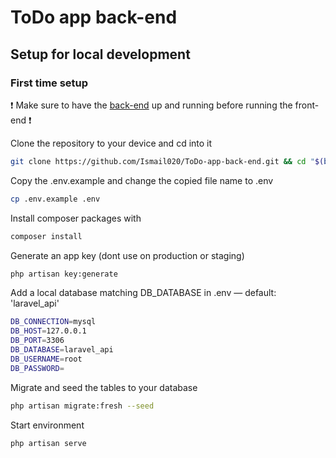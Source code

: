 # ToDo app back-end

## Setup for local development

### First time setup

❗️ Make sure to have the [back-end](https://github.com/Ismail020/ToDo-app-front-end) up and running before running the front-end ❗️

Clone the repository to your device and cd into it
``` bash 
git clone https://github.com/Ismail020/ToDo-app-back-end.git && cd "$(basename "$_" .git)"
```

Copy the .env.example and change the copied file name to .env
```bash
cp .env.example .env
```

Install composer packages with
```bash
composer install
```

Generate an app key (dont use on production or staging)
```bash
php artisan key:generate
```

Add a local database matching DB_DATABASE in .env — default: 'laravel_api'
```bash
DB_CONNECTION=mysql
DB_HOST=127.0.0.1
DB_PORT=3306
DB_DATABASE=laravel_api
DB_USERNAME=root
DB_PASSWORD=
```

Migrate and seed the tables to your database
```bash
php artisan migrate:fresh --seed
```

Start environment
```bash
php artisan serve
```
